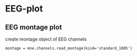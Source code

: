 # EEG-plot

## EEG montage plot

create montage object of EEG channels

`montage = mne.channels.read_montage(kind='standard_1005')`
